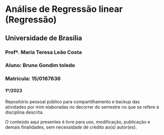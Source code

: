 # Análise de Regressão linear (Regressão)
## Universidade de Brasília
### Profª. Maria Teresa Leão Costa
### Aluno: Bruno Gondim toledo
### Matrícula: 15/0167636
#### 1º/2023

Repositório pessoal público para compartilhamento e backup das atividades por mim elaboradas no decorrer do semestre no que se refere à disciplina descrita.

O conteúdo aqui presentes é livre para uso, modificação, publicação e demais finalidades, sem necessidade de crédito ao(s) autor(es).
